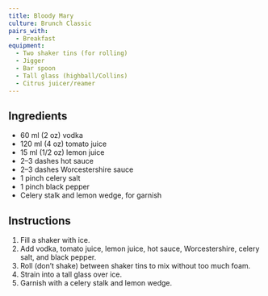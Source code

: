 ```yaml
---
title: Bloody Mary
culture: Brunch Classic
pairs_with:
  - Breakfast
equipment:
  - Two shaker tins (for rolling)
  - Jigger
  - Bar spoon
  - Tall glass (highball/Collins)
  - Citrus juicer/reamer
---
```


## Ingredients
- 60 ml (2 oz) vodka
- 120 ml (4 oz) tomato juice
- 15 ml (1/2 oz) lemon juice
- 2–3 dashes hot sauce
- 2–3 dashes Worcestershire sauce
- 1 pinch celery salt
- 1 pinch black pepper
- Celery stalk and lemon wedge, for garnish

## Instructions
1. Fill a shaker with ice.
2. Add vodka, tomato juice, lemon juice, hot sauce, Worcestershire, celery salt, and black pepper.
3. Roll (don’t shake) between shaker tins to mix without too much foam.
4. Strain into a tall glass over ice.
5. Garnish with a celery stalk and lemon wedge.
